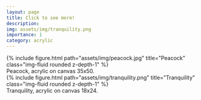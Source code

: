 ```yaml
---
layout: page
title: Click to see more!
description: 
img: assets/img/tranquility.png
importance: 1
category: acrylic
---
```


<div class="row">
    <div class="col-sm mt-3 mt-md-0">
        {% include figure.html path="assets/img/peacock.jpg" title="Peacock" class="img-fluid rounded z-depth-1" %}
    </div>
</div>
<div class="caption">
    Peacock, acrylic on canvas 35x50.
</div>

<div class="row">
    <div class="col-sm mt-3 mt-md-0">
        {% include figure.html path="assets/img/tranquility.png" title="Tranquility" class="img-fluid rounded z-depth-1" %}
    </div>
</div>
<div class="caption">
    Tranquility, acrylic on canvas 18x24.
</div>
